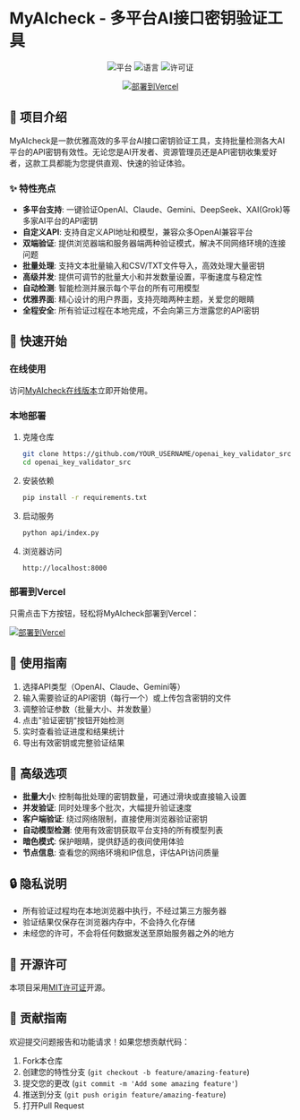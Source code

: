 # MyAIcheck - 多平台AI接口密钥验证工具

<div align="center">
  <img src="https://img.shields.io/badge/平台-Web-pink?style=for-the-badge" alt="平台"/>
  <img src="https://img.shields.io/badge/语言-Python%20%7C%20JavaScript-blue?style=for-the-badge" alt="语言"/>
  <img src="https://img.shields.io/badge/license-MIT-green?style=for-the-badge" alt="许可证"/>
  
  [![部署到Vercel](https://vercel.com/button)](https://vercel.com/new/clone?repository-url=https%3A%2F%2Fgithub.com%2Fnariahlamb%2Fopenai_key_validator_src)
</div>

## 🌟 项目介绍

MyAIcheck是一款优雅高效的多平台AI接口密钥验证工具，支持批量检测各大AI平台的API密钥有效性。无论您是AI开发者、资源管理员还是API密钥收集爱好者，这款工具都能为您提供直观、快速的验证体验。

### ✨ 特性亮点

- **多平台支持**: 一键验证OpenAI、Claude、Gemini、DeepSeek、XAI(Grok)等多家AI平台的API密钥
- **自定义API**: 支持自定义API地址和模型，兼容众多OpenAI兼容平台
- **双端验证**: 提供浏览器端和服务器端两种验证模式，解决不同网络环境的连接问题
- **批量处理**: 支持文本批量输入和CSV/TXT文件导入，高效处理大量密钥
- **高级并发**: 提供可调节的批量大小和并发数量设置，平衡速度与稳定性
- **自动检测**: 智能检测并展示每个平台的所有可用模型
- **优雅界面**: 精心设计的用户界面，支持亮暗两种主题，关爱您的眼睛
- **全程安全**: 所有验证过程在本地完成，不会向第三方泄露您的API密钥

## 🚀 快速开始

### 在线使用

访问[MyAIcheck在线版本](https://your-deployment-url.vercel.app)立即开始使用。

### 本地部署

1. 克隆仓库
   ```bash
   git clone https://github.com/YOUR_USERNAME/openai_key_validator_src.git
   cd openai_key_validator_src
   ```

2. 安装依赖
   ```bash
   pip install -r requirements.txt
   ```

3. 启动服务
   ```bash
   python api/index.py
   ```

4. 浏览器访问
   ```
   http://localhost:8000
   ```

### 部署到Vercel

只需点击下方按钮，轻松将MyAIcheck部署到Vercel：

[![部署到Vercel](https://vercel.com/button)](https://vercel.com/new/clone?repository-url=https%3A%2F%2Fgithub.com%2Fnariahlamb%2Fopenai_key_validator_src)

## 📖 使用指南

1. 选择API类型（OpenAI、Claude、Gemini等）
2. 输入需要验证的API密钥（每行一个）或上传包含密钥的文件
3. 调整验证参数（批量大小、并发数量）
4. 点击"验证密钥"按钮开始检测
5. 实时查看验证进度和结果统计
6. 导出有效密钥或完整验证结果

## 🔧 高级选项

- **批量大小**: 控制每批处理的密钥数量，可通过滑块或直接输入设置
- **并发验证**: 同时处理多个批次，大幅提升验证速度
- **客户端验证**: 绕过网络限制，直接使用浏览器验证密钥
- **自动模型检测**: 使用有效密钥获取平台支持的所有模型列表
- **暗色模式**: 保护眼睛，提供舒适的夜间使用体验
- **节点信息**: 查看您的网络环境和IP信息，评估API访问质量

## 🔒 隐私说明

- 所有验证过程均在本地浏览器中执行，不经过第三方服务器
- 验证结果仅保存在浏览器内存中，不会持久化存储
- 未经您的许可，不会将任何数据发送至原始服务器之外的地方

## 📜 开源许可

本项目采用[MIT许可证](LICENSE)开源。

## 🤝 贡献指南

欢迎提交问题报告和功能请求！如果您想贡献代码：

1. Fork本仓库
2. 创建您的特性分支 (`git checkout -b feature/amazing-feature`)
3. 提交您的更改 (`git commit -m 'Add some amazing feature'`)
4. 推送到分支 (`git push origin feature/amazing-feature`)
5. 打开Pull Request
